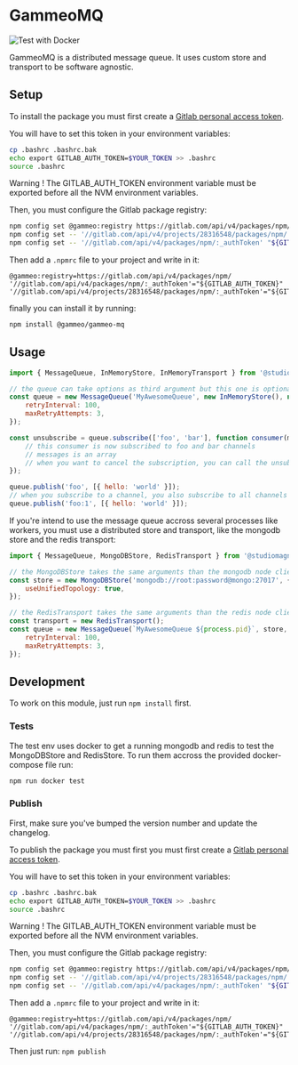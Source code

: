 # GammeoMQ

![Test with Docker](https://github.com/studiomagnetique/gammeo-mq/workflows/Test%20with%20Docker/badge.svg)

GammeoMQ is a distributed message queue. It uses custom store and transport to be software agnostic.

## Setup

To install the package you must first create a [Gitlab personal access token](https://docs.gitlab.com/ee/user/profile/personal_access_tokens.html).

You will have to set this token in your environment variables:

```sh
cp .bashrc .bashrc.bak
echo export GITLAB_AUTH_TOKEN=$YOUR_TOKEN >> .bashrc
source .bashrc
```

Warning ! The GITLAB_AUTH_TOKEN environment variable must be exported before all the NVM environment variables.

Then, you must configure the Gitlab package registry:

```sh
npm config set @gammeo:registry https://gitlab.com/api/v4/packages/npm/
npm config set -- '//gitlab.com/api/v4/projects/28316548/packages/npm/:_authToken' "${GITLAB_AUTH_TOKEN}"
npm config set -- '//gitlab.com/api/v4/packages/npm/:_authToken' "${GITLAB_AUTH_TOKEN}"
```

Then add a `.npmrc` file to your project and write in it:

```
@gammeo:registry=https://gitlab.com/api/v4/packages/npm/
'//gitlab.com/api/v4/packages/npm/:_authToken'="${GITLAB_AUTH_TOKEN}"
'//gitlab.com/api/v4/projects/28316548/packages/npm/:_authToken'="${GITLAB_AUTH_TOKEN}"
```

finally you can install it by running:

```sh
npm install @gammeo/gammeo-mq
```

## Usage

```js
import { MessageQueue, InMemoryStore, InMemoryTransport } from '@studiomagnetique/gammeo-mq';

// the queue can take options as third argument but this one is optional
const queue = new MessageQueue('MyAwesomeQueue', new InMemoryStore(), new InMemoryTransport(), {
    retryInterval: 100,
    maxRetryAttempts: 3,
});

const unsubscribe = queue.subscribe(['foo', 'bar'], function consumer(messages) => {
    // this consumer is now subscribed to foo and bar channels
    // messages is an array
    // when you want to cancel the subscription, you can call the unsubscribe callback returned by queue.subscribe()
});

queue.publish('foo', [{ hello: 'world' }]);
// when you subscribe to a channel, you also subscribe to all channels prefixed with the same name
queue.publish('foo:1', [{ hello: 'world' }]);
```

If you're intend to use the message queue accross several processes like workers, you must use a distributed store and transport, like the mongodb store and the redis transport:

```js
import { MessageQueue, MongoDBStore, RedisTransport } from '@studiomagnetique/gammeo-mq';

// the MongoDBStore takes the same arguments than the mongodb node client
const store = new MongoDBStore('mongodb://root:password@mongo:27017', {
    useUnifiedTopology: true,
});

// the RedisTransport takes the same arguments than the redis node client
const transport = new RedisTransport();
const queue = new MessageQueue(`MyAwesomeQueue ${process.pid}`, store, transport, {
    retryInterval: 100,
    maxRetryAttempts: 3,
});
```

## Development

To work on this module, just run `npm install` first.

### Tests

The test env uses docker to get a running mongodb and redis to test the MongoDBStore and RedisStore. To run them accross the provided docker-compose file run:

```sh
npm run docker test
```

### Publish

First, make sure you've bumped the version number and update the changelog.

To publish the package you must first you must first create a [Gitlab personal access token](https://docs.gitlab.com/ee/user/profile/personal_access_tokens.html).

You will have to set this token in your environment variables:

```sh
cp .bashrc .bashrc.bak
echo export GITLAB_AUTH_TOKEN=$YOUR_TOKEN >> .bashrc
source .bashrc
```

Warning ! The GITLAB_AUTH_TOKEN environment variable must be exported before all the NVM environment variables.

Then, you must configure the Gitlab package registry:

```sh
npm config set @gammeo:registry https://gitlab.com/api/v4/packages/npm/
npm config set -- '//gitlab.com/api/v4/projects/28316548/packages/npm/:_authToken' "${GITLAB_AUTH_TOKEN}"
npm config set -- '//gitlab.com/api/v4/packages/npm/:_authToken' "${GITLAB_AUTH_TOKEN}"
```

Then add a `.npmrc` file to your project and write in it:

```
@gammeo:registry=https://gitlab.com/api/v4/packages/npm/
'//gitlab.com/api/v4/packages/npm/:_authToken'="${GITLAB_AUTH_TOKEN}"
'//gitlab.com/api/v4/projects/28316548/packages/npm/:_authToken'="${GITLAB_AUTH_TOKEN}"
```

Then just run: `npm publish`
